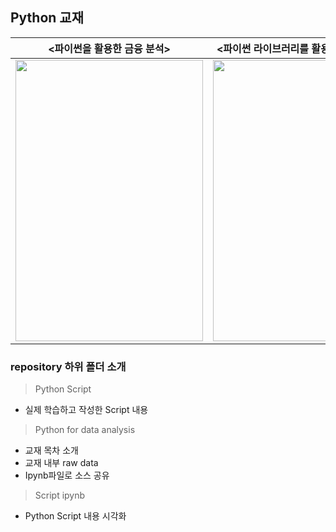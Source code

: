 ## Python 교재
|  <파이썬을 활용한 금융 분석>| <파이썬 라이브러리를 활용한 데이터 분석>|
|:----------------------------------: | :---------------------------------:|
|<img src="http://www.hanbit.co.kr/data/books/B4965740442_l.jpg" width="300px" height="450px">|<img src="https://t1.daumcdn.net/cfile/tistory/2130DA4756570A161F" width="300px" height="450px">|

### repository 하위 폴더 소개
> Python Script
 + 실제 학습하고 작성한 Script 내용

> Python for data analysis
 + 교재 목차 소개
 + 교재 내부 raw data
 + Ipynb파일로 소스 공유

> Script ipynb
 + Python Script 내용 시각화
